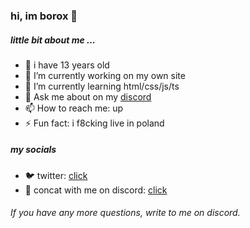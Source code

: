 ### hi, im borox 👋
#####  little bit about me ...
- 👶 i have 13 years old
- 🔭 I’m currently working on my own site
- 🌱 I’m currently learning html/css/js/ts
- 💬 Ask me about on my <a href="https://discord.gg/kHTq7Bh7be">discord</a>
- 📫 How to reach me: up
- ⚡ Fun fact: i f8cking live in poland

##### my socials
* 🐦 twitter: <a href="https://twitter.com/bor0x_">click</a>
* 🎤 concat with me on discord: <a href="https://discord.gg/kHTq7Bh7be">click</a>

###### If you have any more questions, write to me on discord.



